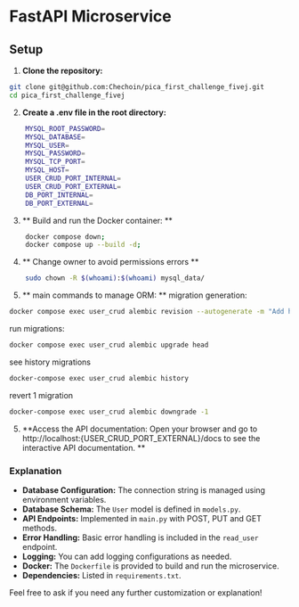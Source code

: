 # FastAPI Microservice

## Setup

1. **Clone the repository:**
```sh
git clone git@github.com:Chechoin/pica_first_challenge_fivej.git
cd pica_first_challenge_fivej

```

2. **Create a .env file in the root directory:**
```sh
    MYSQL_ROOT_PASSWORD=
    MYSQL_DATABASE=
    MYSQL_USER=
    MYSQL_PASSWORD=
    MYSQL_TCP_PORT=
    MYSQL_HOST=
    USER_CRUD_PORT_INTERNAL=
    USER_CRUD_PORT_EXTERNAL=
    DB_PORT_INTERNAL=
    DB_PORT_EXTERNAL=
```
3. ** Build and run the Docker container: **
```sh
    docker compose down;
    docker compose up --build -d;
```
4. ** Change owner to avoid permissions errors **
```sh
    sudo chown -R $(whoami):$(whoami) mysql_data/
```
5. ** main commands to manage ORM: **
migration generation:
```sh
docker compose exec user_crud alembic revision --autogenerate -m "Add hashed_password to User model"
```
run migrations:
```sh
docker compose exec user_crud alembic upgrade head
```
see history migrations
```sh
docker-compose exec user_crud alembic history
```
revert 1 migration
```sh
docker-compose exec user_crud alembic downgrade -1
```
5. **Access the API documentation: Open your browser and go to http://localhost:{USER_CRUD_PORT_EXTERNAL}/docs to see the interactive API documentation. **

### Explanation
- **Database Configuration:** The connection string is managed using environment variables.
- **Database Schema:** The `User` model is defined in `models.py`.
- **API Endpoints:** Implemented in `main.py` with POST, PUT and GET methods.
- **Error Handling:** Basic error handling is included in the `read_user` endpoint.
- **Logging:** You can add logging configurations as needed.
- **Docker:** The `Dockerfile` is provided to build and run the microservice.
- **Dependencies:** Listed in `requirements.txt`.

Feel free to ask if you need any further customization or explanation!
